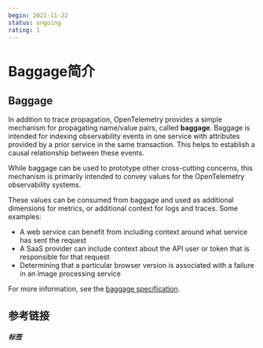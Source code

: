 ```yaml
---
begin: 2021-11-22
status: ongoing
rating: 1
---
```


# Baggage简介

## Baggage[](https://opentelemetry.io/docs/concepts/data-sources/#baggage)

In addition to trace propagation, OpenTelemetry provides a simple mechanism for propagating name/value pairs, called **baggage**. Baggage is intended for indexing observability events in one service with attributes provided by a prior service in the same transaction. This helps to establish a causal relationship between these events.

While baggage can be used to prototype other cross-cutting concerns, this mechanism is primarily intended to convey values for the OpenTelemetry observability systems.

These values can be consumed from baggage and used as additional dimensions for metrics, or additional context for logs and traces. Some examples:

-   A web service can benefit from including context around what service has sent the request
-   A SaaS provider can include context about the API user or token that is responsible for that request
-   Determining that a particular browser version is associated with a failure in an image processing service

For more information, see the [baggage specification](https://opentelemetry.io/docs/reference/specification/overview/#baggage-signal).

## 参考链接


##### 标签
